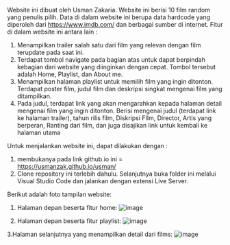 Website ini dibuat oleh Usman Zakaria. Website ini berisi 10 film random yang penulis pilih. Data di dalam website ini berupa data hardcode yang diperoleh dari https://www.imdb.com/ dan berbagai sumber di internet. Fitur di dalam website ini antara lain :
1. Menampilkan trailer salah satu dari film yang relevan dengan film terupdate pada saat ini.
2. Terdapat tombol navigate pada bagian atas untuk dapat berpindah kebagian dari website yang diinginkan dengan cepat. Tombol tersebut adalah Home, Playlist, dan About me.
3. Menampilkan halaman playlist untuk memilih film yang ingin ditonton. Terdapat poster film, judul film dan deskripsi singkat mengenai film yang ditampilkan.
4. Pada judul, terdapat link yang akan mengarahkan kepada halaman detail mengenai film yang ingin ditonton. Berisi mengenai judul (terdapat link ke halaman trailer), tahun rilis film, Diskripsi FIlm, Director, Artis yang berperan, Ranting dari film, dan juga disajikan link untuk kembali ke halaman utama

Untuk menjalankan website ini, dapat dilakukan dengan :
1. membukanya pada link github.io ini = https://usmanzak.github.io/usman/
2. Clone repository ini terlebih dahulu. Selanjutnya buka folder ini melalui Visual Studio Code dan jalankan dengan extensi Live Server.

Berikut adalah foto tampilan website:
1. Halaman depan beserta fitur home:
  ![image](https://user-images.githubusercontent.com/92038676/139519921-84a47243-b1af-47b8-ad04-2cf877aefb8a.png)

2. Halaman depan beserta fitur playlist:
  ![image](https://user-images.githubusercontent.com/92038676/139519428-47434095-728a-45dd-ba63-e93b35b86baa.png)
 
3.Halaman selanjutnya yang menampilkan detail dari films:
  ![image](https://user-images.githubusercontent.com/92038676/139519442-e0601e66-6d65-438e-829a-e29b21bd5d39.png)
